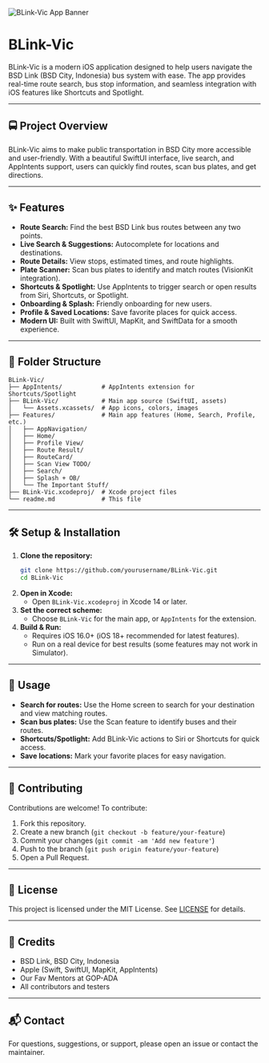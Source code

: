 ![BLink-Vic App Banner](For%20Github.png)

# BLink-Vic



BLink-Vic is a modern iOS application designed to help users navigate the BSD Link (BSD City, Indonesia) bus system with ease. The app provides real-time route search, bus stop information, and seamless integration with iOS features like Shortcuts and Spotlight.

---

## 🚍 Project Overview
BLink-Vic aims to make public transportation in BSD City more accessible and user-friendly. With a beautiful SwiftUI interface, live search, and AppIntents support, users can quickly find routes, scan bus plates, and get directions.

---

## ✨ Features
- **Route Search:** Find the best BSD Link bus routes between any two points.
- **Live Search & Suggestions:** Autocomplete for locations and destinations.
- **Route Details:** View stops, estimated times, and route highlights.
- **Plate Scanner:** Scan bus plates to identify and match routes (VisionKit integration).
- **Shortcuts & Spotlight:** Use AppIntents to trigger search or open results from Siri, Shortcuts, or Spotlight.
- **Onboarding & Splash:** Friendly onboarding for new users.
- **Profile & Saved Locations:** Save favorite places for quick access.
- **Modern UI:** Built with SwiftUI, MapKit, and SwiftData for a smooth experience.

---

## 📁 Folder Structure
```
BLink-Vic/
├── AppIntents/           # AppIntents extension for Shortcuts/Spotlight
├── BLink-Vic/            # Main app source (SwiftUI, assets)
│   └── Assets.xcassets/  # App icons, colors, images
├── Features/             # Main app features (Home, Search, Profile, etc.)
│   ├── AppNavigation/
│   ├── Home/
│   ├── Profile View/
│   ├── Route Result/
│   ├── RouteCard/
│   ├── Scan View TODO/
│   ├── Search/
│   ├── Splash + OB/
│   └── The Important Stuff/
├── BLink-Vic.xcodeproj/  # Xcode project files
└── readme.md             # This file
```

---

## 🛠️ Setup & Installation
1. **Clone the repository:**
   ```sh
   git clone https://github.com/yourusername/BLink-Vic.git
   cd BLink-Vic
   ```
2. **Open in Xcode:**
   - Open `BLink-Vic.xcodeproj` in Xcode 14 or later.
3. **Set the correct scheme:**
   - Choose `BLink-Vic` for the main app, or `AppIntents` for the extension.
4. **Build & Run:**
   - Requires iOS 16.0+ (iOS 18+ recommended for latest features).
   - Run on a real device for best results (some features may not work in Simulator).

---

## 🚦 Usage
- **Search for routes:** Use the Home screen to search for your destination and view matching routes.
- **Scan bus plates:** Use the Scan feature to identify buses and their routes.
- **Shortcuts/Spotlight:** Add BLink-Vic actions to Siri or Shortcuts for quick access.
- **Save locations:** Mark your favorite places for easy navigation.

---

## 🤝 Contributing
Contributions are welcome! To contribute:
1. Fork this repository.
2. Create a new branch (`git checkout -b feature/your-feature`)
3. Commit your changes (`git commit -am 'Add new feature'`)
4. Push to the branch (`git push origin feature/your-feature`)
5. Open a Pull Request.

---

## 📄 License
This project is licensed under the MIT License. See [LICENSE](LICENSE) for details.

---

## 🙏 Credits
- BSD Link, BSD City, Indonesia
- Apple (Swift, SwiftUI, MapKit, AppIntents)
- Our Fav Mentors at GOP-ADA
- All contributors and testers

---

## 📬 Contact
For questions, suggestions, or support, please open an issue or contact the maintainer.
